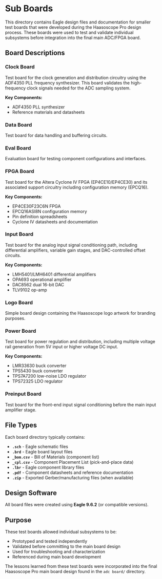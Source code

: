 # Sub Boards

This directory contains Eagle design files and documentation for smaller test boards that were developed during the Haasoscope Pro design process. These boards were used to test and validate individual subsystems before integration into the final main ADC/FPGA board.

## Board Descriptions

### Clock Board
Test board for the clock generation and distribution circuitry using the ADF4350 PLL frequency synthesizer. This board validates the high-frequency clock signals needed for the ADC sampling system.

**Key Components:**
- ADF4350 PLL synthesizer
- Reference materials and datasheets

### Data Board
Test board for data handling and buffering circuits.

### Eval Board
Evaluation board for testing component configurations and interfaces.

### FPGA Board
Test board for the Altera Cyclone IV FPGA (EP4CE10/EP4CE30) and its associated support circuitry including configuration memory (EPCQ16).

**Key Components:**
- EP4CE30F23C6N FPGA
- EPCQ16ASI8N configuration memory
- Pin definition spreadsheets
- Cyclone IV datasheets and documentation

### Input Board
Test board for the analog input signal conditioning path, including differential amplifiers, variable gain stages, and DAC-controlled offset circuits.

**Key Components:**
- LMH5401/LMH6401 differential amplifiers
- OPA693 operational amplifier
- DAC8562 dual 16-bit DAC
- TLV9102 op-amp

### Logo Board
Simple board design containing the Haasoscope logo artwork for branding purposes.

### Power Board
Test board for power regulation and distribution, including multiple voltage rail generation from 5V input or higher voltage DC input.

**Key Components:**
- LMR33630 buck converter
- TPS5430 buck converter
- TPS7A7200 low-noise LDO regulator
- TPS72325 LDO regulator

### Preinput Board
Test board for the front-end input signal conditioning before the main input amplifier stage.

## File Types

Each board directory typically contains:

- **`.sch`** - Eagle schematic files
- **`.brd`** - Eagle board layout files
- **`_bom.csv`** - Bill of Materials (component list)
- **`_cpl.csv`** - Component Placement List (pick-and-place data)
- **`.lbr`** - Eagle component library files
- **`.pdf`** - Component datasheets and reference documentation
- **`.zip`** - Exported Gerber/manufacturing files (when available)

## Design Software

All board files were created using **Eagle 9.6.2** (or compatible versions).

## Purpose

These test boards allowed individual subsystems to be:
- Prototyped and tested independently
- Validated before committing to the main board design
- Used for troubleshooting and characterization
- Referenced during main board development

The lessons learned from these test boards were incorporated into the final Haasoscope Pro main board design found in the `adc board/` directory.
